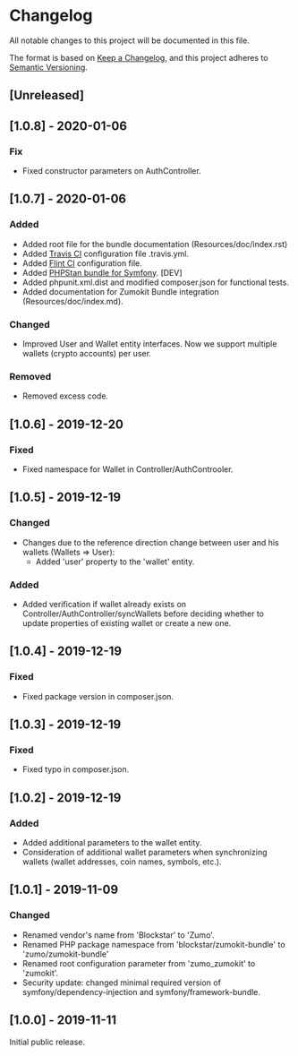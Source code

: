 # Changelog

All notable changes to this project will be documented in this file.

The format is based on [Keep a Changelog](https://keepachangelog.com/en/1.0.0/),
and this project adheres to [Semantic Versioning](https://semver.org/spec/v2.0.0.html).

## [Unreleased]

## [1.0.8] - 2020-01-06

### Fix

- Fixed constructor parameters on AuthController.

## [1.0.7] - 2020-01-06

### Added

- Added root file for the bundle documentation (Resources/doc/index.rst)
- Added [Travis CI](https://travis-ci.org/) configuration file .travis.yml.
- Added [Flint CI](https://flintci.io/) configuration file.
- Added [PHPStan bundle for Symfony](https://github.com/phpstan/phpstan-symfony). [DEV]
- Added phpunit.xml.dist and modified composer.json for functional tests.
- Added documentation for Zumokit Bundle integration (Resources/doc/index.md).

### Changed

- Improved User and Wallet entity interfaces. Now we support multiple wallets (crypto accounts) per user.

### Removed

- Removed excess code.

## [1.0.6] - 2019-12-20

### Fixed

- Fixed namespace for Wallet in Controller/AuthControoler.

## [1.0.5] - 2019-12-19

### Changed

- Changes due to the reference direction change between user and his wallets (Wallets => User):
  - Added 'user' property to the 'wallet' entity.

### Added

- Added verification if wallet already exists on Controller/AuthController/syncWallets before deciding whether to update properties of existing wallet or create a new one.

## [1.0.4] - 2019-12-19

### Fixed

- Fixed package version in composer.json.

## [1.0.3] - 2019-12-19

### Fixed

- Fixed typo in composer.json.

## [1.0.2] - 2019-12-19

### Added

- Added additional parameters to the wallet entity.
- Consideration of additional wallet parameters when synchronizing wallets (wallet addresses, coin names, symbols, etc.).

## [1.0.1] - 2019-11-09

### Changed

- Renamed vendor's name from 'Blockstar' to 'Zumo'.
- Renamed PHP package namespace from 'blockstar/zumokit-bundle' to 'zumo/zumokit-bundle'
- Renamed root configuration parameter from 'zumo_zumokit' to 'zumokit'.
- Security update: changed minimal required version of symfony/dependency-injection and symfony/framework-bundle.

## [1.0.0] - 2019-11-11

Initial public release.
